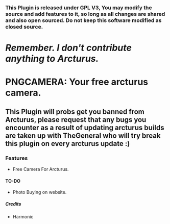 ### This Plugin is released under GPL V3, You may modify the source and add features to it, so long as all changes are shared and also open sourced. Do not keep this software modified as closed source. ###

# *Remember. I don't contribute anything to Arcturus.* #

# PNGCAMERA: Your free arcturus camera. #

## **This Plugin will probs get you banned from Arcturus, please request that any bugs you encounter as a result of updating arcturus builds are taken up with TheGeneral who will try break this plugin on every arcturus update :)** ##

### Features ###
- Free Camera For Arcturus.



#### TO-DO ####
- Photo Buying on website.

##### Credits #####
- Harmonic 
